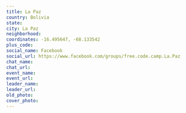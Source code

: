 ```yaml
---
title: La Paz
country: Bolivia
state: 
city: La Paz
neighborhood: 
coordinates: -16.495647, -68.133542
plus_code:
social_name: Facebook
social_url: https://www.facebook.com/groups/free.code.camp.La.Paz
chat_name:
chat_url:
event_name:
event_url:
leader_name:
leader_url:
old_photo: 
cover_photo:
---
```

